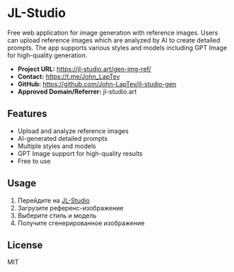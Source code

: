 # JL-Studio

Free web application for image generation with reference images. Users can upload reference images which are analyzed by AI to create detailed prompts. The app supports various styles and models including GPT Image for high-quality generation.

- **Project URL:** https://jl-studio.art/gen-img-ref/
- **Contact:** https://t.me/John_LapTev
- **GitHub:** https://github.com/John-LapTev/jl-studio-gen
- **Approved Domain/Referrer:** jl-studio.art

## Features
- Upload and analyze reference images
- AI-generated detailed prompts
- Multiple styles and models
- GPT Image support for high-quality results
- Free to use

## Usage
1. Перейдите на [JL-Studio](https://jl-studio.art/gen-img-ref/)
2. Загрузите референс-изображение
3. Выберите стиль и модель
4. Получите сгенерированное изображение

## License
MIT
